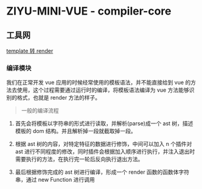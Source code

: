 # ZIYU-MINI-VUE - compiler-core

## 工具网

[template 转 render](https://vue-next-template-explorer.netlify.app/#eyJzcmMiOiI8ZGl2PkhlbGxvIFdvcmxkPC9kaXY+Iiwib3B0aW9ucyI6e319)

### 编译模块

我们在正常开发 vue 应用的时候经常使用的模板语法，并不能直接给到 vue 的方法去使用，这个过程需要通过运行时的编译，将模板语法编译为 vue 方法能够识别的格式，也就是 render 方法的样子。

> 一般的编译流程

1.  首先会将模板以字符串的形式进行读取，并解析(parse)成一个 ast 树，描述模板的 dom 结构。并且解析掉一段就截取掉一段。

2.  根据 ast 树的内容，对特定特征的数据进行修饰，中间可以加入 n 个插件对 ast 进行不同程度的修改，同时插件会根据加入顺序进行执行，并注入退出时需要执行的方法，在执行完一轮后反向执行退出方法。

3.  最后根据修饰完成的 ast 树进行编译，形成一个 render 函数的函数体字符串，通过 new Function 进行调用
